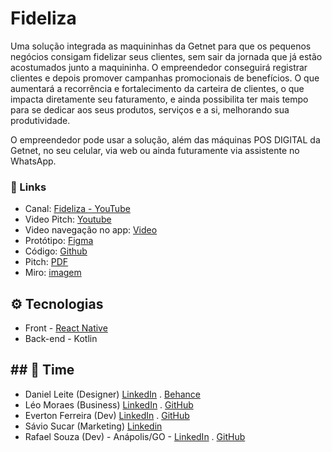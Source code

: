 # Fideliza

Uma solução integrada as maquininhas da Getnet para que os pequenos negócios consigam fidelizar seus clientes, sem sair da jornada que já estão acostumados junto a maquininha. O empreendedor conseguirá registrar clientes e depois promover campanhas promocionais de benefícios. O que aumentará a recorrência e fortalecimento da carteira de clientes, o que impacta diretamente seu faturamento, e ainda possibilita ter mais tempo para se dedicar aos seus produtos, serviços e a si, melhorando sua produtividade.

O empreendedor pode usar a solução, além das máquinas POS DIGITAL da Getnet, no seu celular, via web ou ainda futuramente via assistente no WhatsApp.

### 🔗 Links

- Canal: [Fideliza - YouTube](https://www.youtube.com/channel/UCHwZAhE024bWT-EsHsqX_pw)
- Video Pitch: [Youtube](https://www.youtube.com/watch?v=NQAi_OUKhpg)
- Video navegação no app: [Video](https://www.youtube.com/watch?v=_P1ML0JrqRI&feature=youtu.be&ab_channel=EvertonFerreira)
- Protótipo: [Figma](https://www.figma.com/proto/5DgVVpFgIACodRrhqOtjNX/GETNET?node-id=0%3A1)
- Código: [Github](https://github.com/GETNET-Fideliza/fideliza)
- Pitch: [PDF](https://storage.googleapis.com/shawee-production.appspot.com/shawee/projectfiles/9bb091c6-017f-4c94-a807-26e873534b88.pdf)
- Miro:  [imagem](images/miro.png)

## ⚙ Tecnologias

- Front - [React Native](https://reactjs.org/)
- Back-end - Kotlin

## ## 💪 Time

- Daniel Leite (Designer) [LinkedIn](https://www.linkedin.com/in/daniel-leite-aa17b843/) . [Behance](https://www.behance.net/danielrodrigo)
- Léo Moraes (Business) [LinkedIn](https://www.linkedin.com/in/leohmoraes/) . [GitHub](https://github.com/leohmoraes)
- Everton Ferreira (Dev) [LinkedIn](https://www.linkedin.com/in/evertonferreira96/) . [GitHub](https://github.com/EvertonFerreira96)
- Sávio Sucar (Marketing) [Linkedin](https://www.linkedin.com/in/diagosucar/)
- Rafael Souza (Dev) - Anápolis/GO - [LinkedIn](https://www.linkedin.com/in/rafaelbleidi/) . [GitHub](https://github.com/bleidi)
